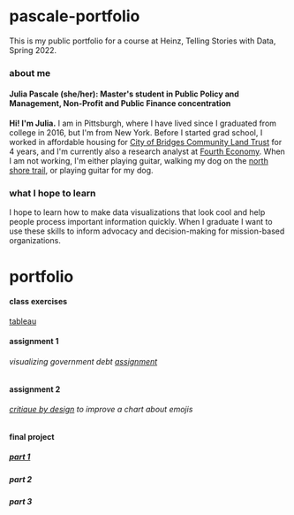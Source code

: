 # pascale-portfolio
This is my public portfolio for a course at Heinz, Telling Stories with Data, Spring 2022.

### about me
#### Julia Pascale (she/her): Master's student in Public Policy and Management, Non-Profit and Public Finance concentration
**Hi! I'm Julia.** I am in Pittsburgh, where I have lived since I graduated from college in 2016, but I'm from New York. Before I started grad school, I worked in affordable housing for [City of Bridges Community Land Trust](https://www.cityofbridgesclt.org) for 4 years, and I'm currently also a research analyst at [Fourth Economy](https://www.fourtheconomy.com). 
When I am not working, I'm either playing guitar, walking my dog on the [north shore trail](https://goo.gl/maps/Dqki8Hg6V6tDR8kC8), or playing guitar for my dog. 

### what I hope to learn
I hope to learn how to make data visualizations that look cool and help people process important information quickly. When I graduate I want to use these skills to inform advocacy and decision-making for mission-based organizations.

# portfolio

#### class exercises
[tableau](https://julia-pascale.github.io/pascale-portfolio/tableau-practice.html)

#### assignment 1

###### visualizing government debt [assignment](https://julia-pascale.github.io/pascale-portfolio/dataviz1.html)

#### assignment 2

###### [critique by design](https://julia-pascale.github.io/pascale-portfolio/assignment2.html) to improve a chart about emojis

#### final project 

##### [part 1](https://julia-pascale.github.io/pascale-portfolio/finalproject_partone.html)

##### part 2

##### part 3





